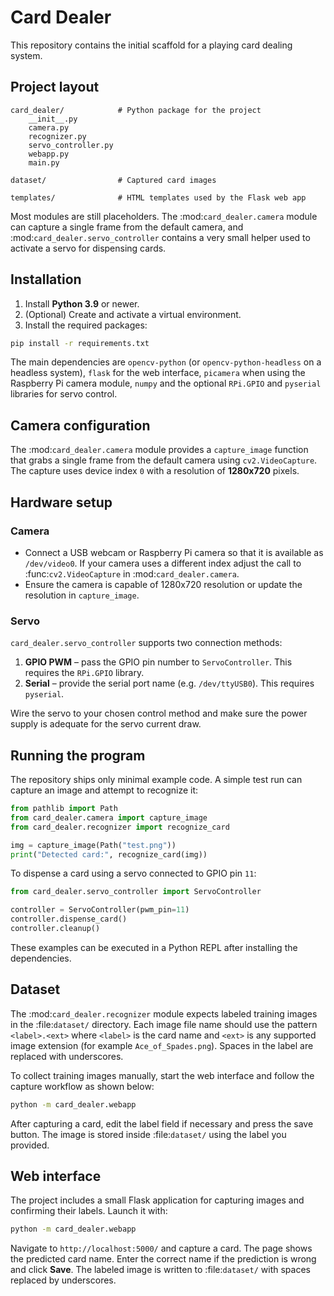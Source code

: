 # Card Dealer

This repository contains the initial scaffold for a playing card dealing system.

## Project layout

```
card_dealer/            # Python package for the project
    __init__.py
    camera.py
    recognizer.py
    servo_controller.py
    webapp.py
    main.py

dataset/                # Captured card images

templates/              # HTML templates used by the Flask web app
```

Most modules are still placeholders.  The :mod:`card_dealer.camera` module can
capture a single frame from the default camera, and
:mod:`card_dealer.servo_controller` contains a very small helper used to
activate a servo for dispensing cards.

## Installation

1. Install **Python 3.9** or newer.
2. (Optional) Create and activate a virtual environment.
3. Install the required packages:

```bash
pip install -r requirements.txt
```

The main dependencies are ``opencv-python`` (or ``opencv-python-headless`` on a
headless system), ``flask`` for the web interface, ``picamera`` when using the
Raspberry Pi camera module, ``numpy`` and the optional ``RPi.GPIO`` and
``pyserial`` libraries for servo control.

## Camera configuration

The :mod:`card_dealer.camera` module provides a ``capture_image`` function
that grabs a single frame from the default camera using ``cv2.VideoCapture``.
The capture uses device index ``0`` with a resolution of **1280x720** pixels.

## Hardware setup

### Camera

* Connect a USB webcam or Raspberry Pi camera so that it is available as
  ``/dev/video0``.  If your camera uses a different index adjust the call to
  :func:`cv2.VideoCapture` in :mod:`card_dealer.camera`.
* Ensure the camera is capable of 1280x720 resolution or update the resolution
  in ``capture_image``.

### Servo

``card_dealer.servo_controller`` supports two connection methods:

1. **GPIO PWM** &ndash; pass the GPIO pin number to ``ServoController``.  This
   requires the ``RPi.GPIO`` library.
2. **Serial** &ndash; provide the serial port name (e.g. ``/dev/ttyUSB0``).  This
   requires ``pyserial``.

Wire the servo to your chosen control method and make sure the power supply is
adequate for the servo current draw.

## Running the program

The repository ships only minimal example code.  A simple test run can capture
an image and attempt to recognize it:

```python
from pathlib import Path
from card_dealer.camera import capture_image
from card_dealer.recognizer import recognize_card

img = capture_image(Path("test.png"))
print("Detected card:", recognize_card(img))
```

To dispense a card using a servo connected to GPIO pin ``11``:

```python
from card_dealer.servo_controller import ServoController

controller = ServoController(pwm_pin=11)
controller.dispense_card()
controller.cleanup()
```

These examples can be executed in a Python REPL after installing the
dependencies.

## Dataset

The :mod:`card_dealer.recognizer` module expects labeled training
images in the :file:`dataset/` directory. Each image file name should
use the pattern ``<label>.<ext>`` where ``<label>`` is the card name and
``<ext>`` is any supported image extension (for example
``Ace_of_Spades.png``). Spaces in the label are replaced with
underscores.

To collect training images manually, start the web interface and follow
the capture workflow as shown below:

```bash
python -m card_dealer.webapp
```

After capturing a card, edit the label field if necessary and press the
save button. The image is stored inside :file:`dataset/` using the label
you provided.

## Web interface

The project includes a small Flask application for capturing images and
confirming their labels. Launch it with:

```bash
python -m card_dealer.webapp
```

Navigate to ``http://localhost:5000/`` and capture a card. The page
shows the predicted card name. Enter the correct name if the prediction
is wrong and click **Save**. The labeled image is written to
:file:`dataset/` with spaces replaced by underscores.


